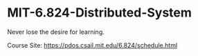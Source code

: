 # MIT-6.824-Distributed-System
Never lose the desire for learning.


Course Site: https://pdos.csail.mit.edu/6.824/schedule.html
